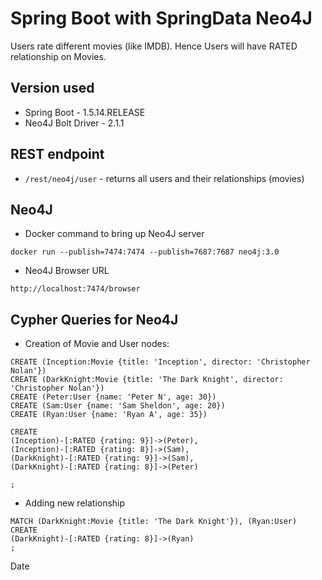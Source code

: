 # Spring Boot with SpringData Neo4J
Users rate different movies (like IMDB). Hence Users will have RATED relationship on Movies.

## Version used
- Spring Boot - 1.5.14.RELEASE
- Neo4J Bolt Driver - 2.1.1

## REST endpoint
- `/rest/neo4j/user` - returns all users and their relationships (movies)

## Neo4J 
- Docker command to bring up Neo4J server
```
docker run --publish=7474:7474 --publish=7687:7687 neo4j:3.0
```
- Neo4J Browser URL
```
http://localhost:7474/browser
```

## Cypher Queries for Neo4J
- Creation of Movie and User nodes:

```
CREATE (Inception:Movie {title: 'Inception', director: 'Christopher Nolan'})
CREATE (DarkKnight:Movie {title: 'The Dark Knight', director: 'Christopher Nolan'})
CREATE (Peter:User {name: 'Peter N', age: 30})
CREATE (Sam:User {name: 'Sam Sheldon', age: 20})
CREATE (Ryan:User {name: 'Ryan A', age: 35})

CREATE
(Inception)-[:RATED {rating: 9}]->(Peter),
(Inception)-[:RATED {rating: 8}]->(Sam),
(DarkKnight)-[:RATED {rating: 9}]->(Sam),
(DarkKnight)-[:RATED {rating: 8}]->(Peter)

;
```
- Adding new relationship

```
MATCH (DarkKnight:Movie {title: 'The Dark Knight'}), (Ryan:User)
CREATE
(DarkKnight)-[:RATED {rating: 8}]->(Ryan)
;
```

Date